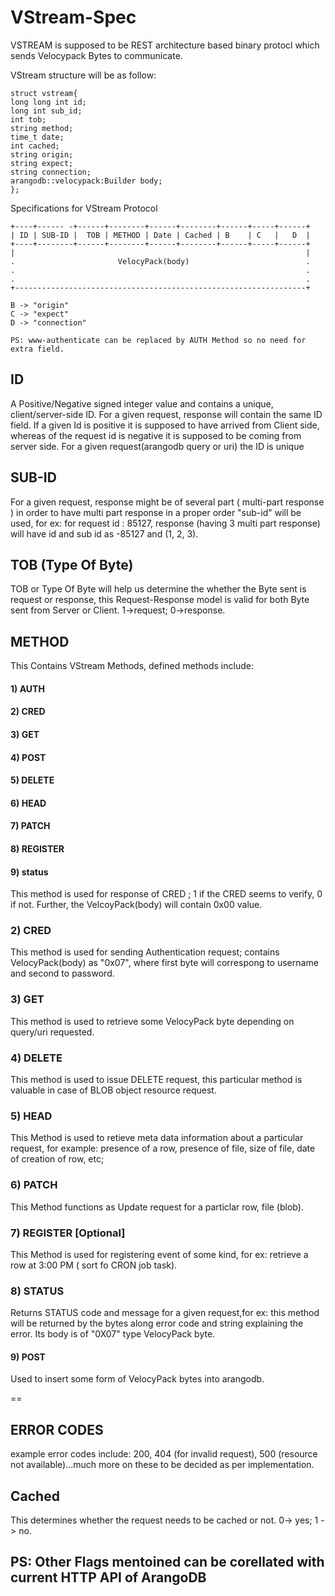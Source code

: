 # VStream-Spec

VSTREAM is supposed to be REST architecture based binary protocl which sends Velocypack Bytes to communicate.

VStream structure will be as follow:

```
struct vstream{
long long int id;
long int sub_id;
int tob;
string method;
time_t date;
int cached;
string origin;
string expect;
string connection;
arangodb::velocypack:Builder body;
};
```

Specifications for VStream Protocol
```
+----+------ -+------+--------+------+--------+------+-----+------+
| ID | SUB-ID |  TOB | METHOD | Date | Cached | B    | C   |   D  |
+----+--------+------+--------+------+--------+------+-----+------+
|                                                                 |
.                       VelocyPack(body)                          .
.                                                                 .
.                                                                 .
+-----------------------------------------------------------------+

B -> "origin"
C -> "expect"
D -> "connection"

PS: www-authenticate can be replaced by AUTH Method so no need for extra field.      
```
## ID

A Positive/Negative signed integer value and contains a unique, client/server-side ID. For a given request, response will contain the 
same ID field. If a given Id is positive it is supposed to have arrived from Client side, whereas of the request id is negative it
is supposed to be coming from server side. For a given request(arangodb query or uri) the ID is unique

## SUB-ID

For a given request, response might be of several part ( multi-part response ) in order to have multi part response in a proper
order "sub-id" will be used, for ex: for request id : 85127, response (having 3 multi part response) will have id and sub id as
-85127 and (1, 2, 3).

## TOB (Type Of Byte)

TOB or Type Of Byte will help us determine the whether the Byte sent is request or response, this Request-Response model is valid for both Byte sent from Server or Client. 1->request; 0->response.

## METHOD

This Contains VStream Methods, defined methods include:

#### 1) AUTH
#### 2) CRED
#### 3) GET
#### 4) POST
#### 5) DELETE
#### 6) HEAD
#### 7) PATCH
#### 8) REGISTER
#### 9) status

This method is used for response of CRED ; 1 if the CRED seems to verify, 0 if not. Further, the VelcoyPack(body) will contain 0x00 value.

### 2) CRED

This method is used for sending Authentication request; contains VelocyPack(body) as "0x07", where first byte will correspong to 
username and second to password.

### 3) GET

This method is used to retrieve some VelocyPack byte depending on query/uri requested.

### 4) DELETE

This method is used to issue DELETE request, this particular method is valuable in case of BLOB object resource request.

### 5) HEAD

This Method is used to retieve meta data information about a particular request, for example: presence of a row, presence of 
file, size of file, date of creation of row, etc;

### 6) PATCH

This Method functions as Update request for a particlar row, file (blob).

### 7) REGISTER [Optional]

This Method is used for registering event of some kind, for ex: retrieve a row at 3:00 PM ( sort fo CRON job task).

### 8) STATUS

Returns STATUS code and message for a given request,for ex: this method will be returned by the bytes along error code and string explaining the error.
Its body is of "0X07" type VelocyPack byte.

#### 9) POST

Used to insert some form of VelocyPack bytes into arangodb.

==

## ERROR CODES

example error codes include: 200, 404 (for invalid request), 500 (resource not available)...much more on these to be decided as per implementation.


## Cached

This determines whether the request needs to be cached or not. 0-> yes; 1 -> no.

## PS: Other Flags mentoined can be corellated with current HTTP API of ArangoDB
